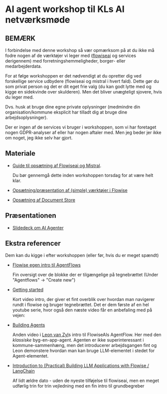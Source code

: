 # AI agent workshop til KLs AI netværksmøde

## BEMÆRK

I forbindelse med denne workshop så vær opmærksom på at du ikke må fodre nogen af de værktøjer vi leger med ([flowiseai](https://www.flowiseai.com) og services derigennem) med forretningshemmeligheder, borger- eller medarbejderdata.

For at følge workshoppen er det nødvendigt at du opretter dig ved forskellige service udbydere (flowiseai og mistral i hvert fald). Dette gør du som privat person og det er dit eget frie valg (du kan godt lytte med og kigge en sidekvinde over skulderen). Men det bliver unægteligt sjovere, hvis du leger med.

Dvs. husk at bruge dine egne private oplysninger (medmindre din organisation/kommune eksplicit har tilladt dig at bruge dine arbejdsoplysninger).

Der er ingen af de services vi bruger i workshoppen, som vi har foretaget nogen GDPR-analyser af eller har nogen aftaler med. Men jeg beder jer ikke om noget, jeg ikke selv har gjort.

## Materiale

- [Guide til opsætning af Flowiseai og Mistral](/pre-workshop-prep/trin4trin_flowiseai_med_mistral_api.md).

  Du bør gennemgå dette inden workshoppen torsdag for at være helt klar.

- [Opsætning/præsentation af (simple) værktøjer i Flowise](/agent-tools/available_tools.md)

- [Opsætning af Document Store](/agent-tools/trin4trin_documentstore_opsaetning.md)

## Præsentationen

- [Slidedeck om AI Agenter](/presentation/index.html)

## Ekstra referencer

Dem kan du kigge i efter workshoppen (eller før, hvis du er meget spændt)

- [Flowise egen intro til AgentFlows](https://docs.flowiseai.com/using-flowise/agentflowv2)

  Fin oversigt over de blokke der er tilgængelige på tegnebrættet (Under "Agentflows" -> "Create new")

- [Getting started](https://www.youtube.com/watch?v=SLVVDUIbIBE)

  Kort video intro, der giver et fint overblik over hvordan man navigerer rundt i flowise og bruger tegnebrættet. Det er dem første af en hel youtube serie, hvor også den næste video får en anbefaling med på vejen:

- [Building Agents](https://www.youtube.com/watch?v=GAtrG74sl1E&list=PL4HikwTaYE0FFKifDJcgnP23LjGAZjzL8&index=12)

  Anden video i [Leon van Zyl](https://www.youtube.com/@leonvanzyl)s intro til FlowiseAIs AgentFlow. Her med den *klassiske* byg-en-app-agent. Agenten er ikke superinteressant i kommune-sammenhæng, men det introducerer arbejdsgangen fint og Leon demonstere hvordan man kan bruge LLM-elementet i stedet for Agent-elementet. 

- [Introduction to (Practical) Building LLM Applications with Flowise / LangChain](https://volcano-ice-cd6.notion.site/Introduction-to-Practical-Building-LLM-Applications-with-Flowise-LangChain-03d6d75bfd20495d96dfdae964bea5a5)
  
  Af lidt ældre dato - uden de nyeste tilføjelse til flowiseai, men en meget udførlig trin for trin vejledning med en fin intro til grundbegreber